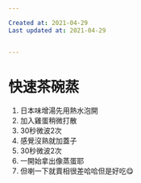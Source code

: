 ```yaml
---

Created at: 2021-04-29
Last updated at: 2021-04-29


---
```


# 快速茶碗蒸


1. 日本味增湯先用熱水泡開
2. 加入雞蛋稍微打散
3. 30秒微波2次
4. 感覺沒熟就加蓋子
5. 30秒微波2次
6. 一開始拿出像蒸蛋耶
7. 但喇一下就賣相很差哈哈但是好吃😋


